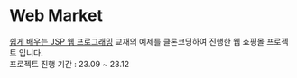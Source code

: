 # Web Market
<a href="https://www.hanbit.co.kr/store/books/look.php?p_code=B7883656935">쉽게 배우는 JSP 웹 프로그래밍</a> 교재의 예제를 클론코딩하여 진행한 웹 쇼핑몰 프로젝트 입니다.  
프로젝트 진행 기간 : 23.09 \~ 23.12
